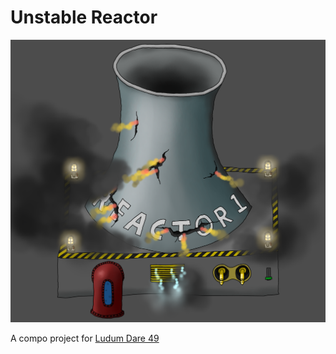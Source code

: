 # Unstable Reactor

![reactor](reactor.png)

A compo project for [Ludum Dare 49](https://ldjam.com/events/ludum-dare/49)
